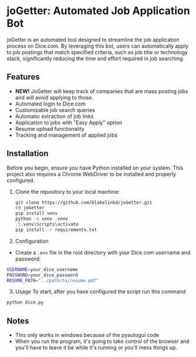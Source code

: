 # joGetter: Automated Job Application Bot

joGetter is an automated tool designed to streamline the job application process on Dice.com. By leveraging this bot, users can automatically apply to job postings that match specified criteria, such as job title or technology stack, significantly reducing the time and effort required in job searching.

## Features
- **NEW!** JoGetter will keep track of companies that are mass posting jobs and will avoid applying to those.
- Automated login to Dice.com
- Customizable job search queries
- Automatic extraction of job links
- Application to jobs with "Easy Apply" option
- Resume upload functionality
- Tracking and management of applied jobs

## Installation

Before you begin, ensure you have Python installed on your system. This project also requires a Chrome WebDriver to be installed and properly configured.

1. Clone the repository to your local machine:
    ```bash
    git clone https://github.com/blakelinkd/joGetter.git
    cd joGetter
    pip install venv
    python -m venv .venv
    .\.venv\Scripts\activate
    pip install -r requirements.txt
    ```
2. Configuration
- Create a `.env` file in the root directory with your Dice.com username and password:
```bash
USERNAME=your_dice_username
PASSWORD=your_dice_password
RESUME_PATH="../path/to/resume.pdf"
```

3. Usage
To start, after you have configured the script run this command
```bash
python dice.py
```


## Notes
- This only works in windows because of the pyautogui code
- When you run the program, it's going to take control of the browser and you'll have to leave it be while it's running or you'll mess things up.
